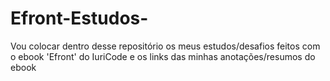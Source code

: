 # Efront-Estudos-
Vou colocar dentro desse repositório os meus estudos/desafios feitos com o ebook 'Efront' do IuriCode e os links das minhas anotações/resumos do ebook
